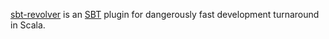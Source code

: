 [sbt-revolver][] is an [SBT][] plugin for dangerously fast development turnaround in Scala.

  [sbt-revolver]: https://github.com/spray/sbt-revolver
  [SBT]: https://github.com/harrah/xsbt/wiki
